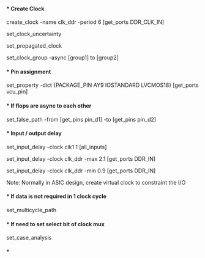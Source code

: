 #### * Create Clock 
create_clock -name clk_ddr -period 6 [get_ports DDR_CLK_IN]

set_clock_uncertainty

set_propagated_clock

set_clock_group -async [group1] to [group2]

#### * Pin assignment
set_property -dict {PACKAGE_PIN AY9 IOSTANDARD LVCMOS18} [get_ports vcu_pin]

#### * If flops are async to each other 
set_false_path -from [get_pins pin_d1] -to [get_pins pin_d2]

#### * Input / output delay 
set_input_delay -clock clk1 1 [all_inputs]

set_input_delay -clock clk_ddr -max 2.1 [get_ports DDR_IN]

set_input_delay -clock clk_ddr -min 0.9 [get_ports DDR_IN]

Note: Normally in ASIC design, create virtual clock to constraint the I/O


#### * If data is not required in 1 clock cycle 
set_multicycle_path

#### * If need to set select bit of clock mux 
set_case_analysis


#### * 
